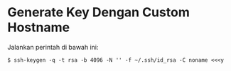 # Generate Key Dengan Custom Hostname

Jalankan perintah di bawah ini:

```
$ ssh-keygen -q -t rsa -b 4096 -N '' -f ~/.ssh/id_rsa -C noname <<<y
```
